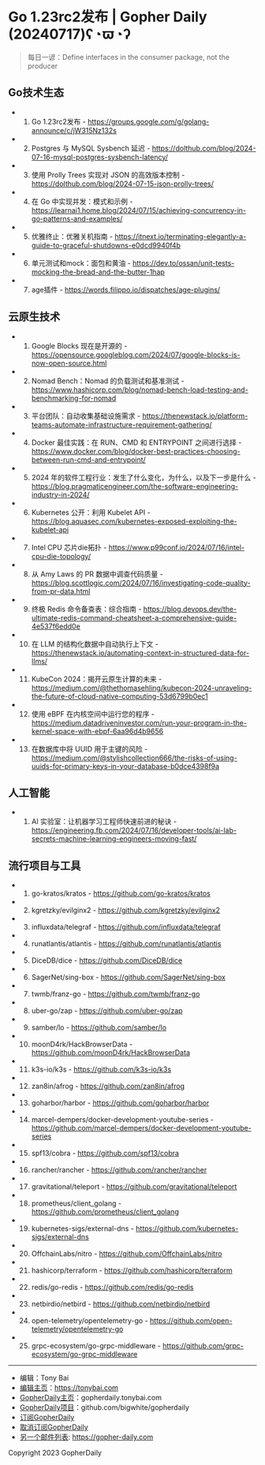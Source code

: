 # Go 1.23rc2发布 | Gopher Daily (20240717)ʕ◔ϖ◔ʔ

>每日一谚：Define interfaces in the consumer package, not the producer

## Go技术生态


- 1. Go 1.23rc2发布 - https://groups.google.com/g/golang-announce/c/jW315Nz132s

- 2. Postgres 与 MySQL Sysbench 延迟 - https://dolthub.com/blog/2024-07-16-mysql-postgres-sysbench-latency/

- 3. 使用 Prolly Trees 实现对 JSON 的高效版本控制 - https://dolthub.com/blog/2024-07-15-json-prolly-trees/

- 4. 在 Go 中实现并发：模式和示例 - https://learnai1.home.blog/2024/07/15/achieving-concurrency-in-go-patterns-and-examples/

- 5. 优雅终止：优雅关机指南 - https://itnext.io/terminating-elegantly-a-guide-to-graceful-shutdowns-e0dcd9940f4b

- 6. 单元测试和mock：面包和黄油 - https://dev.to/ossan/unit-tests-mocking-the-bread-and-the-butter-1hap

- 7. age插件 - https://words.filippo.io/dispatches/age-plugins/


## 云原生技术


- 1. Google Blocks 现在是开源的 - https://opensource.googleblog.com/2024/07/google-blocks-is-now-open-source.html

- 2. Nomad Bench：Nomad 的负载测试和基准测试 - https://www.hashicorp.com/blog/nomad-bench-load-testing-and-benchmarking-for-nomad

- 3. 平台团队：自动收集基础设施需求 - https://thenewstack.io/platform-teams-automate-infrastructure-requirement-gathering/

- 4. Docker 最佳实践：在 RUN、CMD 和 ENTRYPOINT 之间进行选择 - https://www.docker.com/blog/docker-best-practices-choosing-between-run-cmd-and-entrypoint/

- 5. 2024 年的软件工程行业：发生了什么变化，为什么，以及下一步是什么 - https://blog.pragmaticengineer.com/the-software-engineering-industry-in-2024/

- 6. Kubernetes 公开：利用 Kubelet API - https://blog.aquasec.com/kubernetes-exposed-exploiting-the-kubelet-api

- 7. Intel CPU 芯片die拓扑 - https://www.p99conf.io/2024/07/16/intel-cpu-die-topology/

- 8. 从 Amy Laws 的 PR 数据中调查代码质量 - https://blog.scottlogic.com/2024/07/16/investigating-code-quality-from-pr-data.html

- 9. 终极 Redis 命令备查表：综合指南 - https://blog.devops.dev/the-ultimate-redis-command-cheatsheet-a-comprehensive-guide-4e537f6edd0e

- 10. 在 LLM 的结构化数据中自动执行上下文 - https://thenewstack.io/automating-context-in-structured-data-for-llms/

- 11. KubeCon 2024：揭开云原生计算的未来 - https://medium.com/@thethomasehling/kubecon-2024-unraveling-the-future-of-cloud-native-computing-53d6799b0ec1

- 12. 使用 eBPF 在内核空间中运行您的程序 - https://medium.datadriveninvestor.com/run-your-program-in-the-kernel-space-with-ebpf-6aa96d4b9656

- 13. 在数据库中将 UUID 用于主键的风险 - https://medium.com/@stylishcollection666/the-risks-of-using-uuids-for-primary-keys-in-your-database-b0dce4398f9a


## 人工智能


- 1. AI 实验室：让机器学习工程师快速前进的秘诀 - https://engineering.fb.com/2024/07/16/developer-tools/ai-lab-secrets-machine-learning-engineers-moving-fast/


## 流行项目与工具


- 1. go-kratos/kratos - https://github.com/go-kratos/kratos

- 2. kgretzky/evilginx2 - https://github.com/kgretzky/evilginx2

- 3. influxdata/telegraf - https://github.com/influxdata/telegraf

- 4. runatlantis/atlantis - https://github.com/runatlantis/atlantis

- 5. DiceDB/dice - https://github.com/DiceDB/dice

- 6. SagerNet/sing-box - https://github.com/SagerNet/sing-box

- 7. twmb/franz-go - https://github.com/twmb/franz-go

- 8. uber-go/zap - https://github.com/uber-go/zap

- 9. samber/lo - https://github.com/samber/lo

- 10. moonD4rk/HackBrowserData - https://github.com/moonD4rk/HackBrowserData

- 11. k3s-io/k3s - https://github.com/k3s-io/k3s

- 12. zan8in/afrog - https://github.com/zan8in/afrog

- 13. goharbor/harbor - https://github.com/goharbor/harbor

- 14. marcel-dempers/docker-development-youtube-series - https://github.com/marcel-dempers/docker-development-youtube-series

- 15. spf13/cobra - https://github.com/spf13/cobra

- 16. rancher/rancher - https://github.com/rancher/rancher

- 17. gravitational/teleport - https://github.com/gravitational/teleport

- 18. prometheus/client_golang - https://github.com/prometheus/client_golang

- 19. kubernetes-sigs/external-dns - https://github.com/kubernetes-sigs/external-dns

- 20. OffchainLabs/nitro - https://github.com/OffchainLabs/nitro

- 21. hashicorp/terraform - https://github.com/hashicorp/terraform

- 22. redis/go-redis - https://github.com/redis/go-redis

- 23. netbirdio/netbird - https://github.com/netbirdio/netbird

- 24. open-telemetry/opentelemetry-go - https://github.com/open-telemetry/opentelemetry-go

- 25. grpc-ecosystem/go-grpc-middleware - https://github.com/grpc-ecosystem/go-grpc-middleware


----

- 编辑：Tony Bai
- [编辑主页](https://tonybai.com)：https://tonybai.com
- [GopherDaily主页](https://gopherdaily.tonybai.com)：gopherdaily.tonybai.com
- [GopherDaily项目](https://github.com/bigwhite/gopherdaily)：github.com/bigwhite/gopherdaily
- [订阅GopherDaily](https://gopherdaily.tonybai.com/subscribe)
- [取消订阅GopherDaily](https://gopherdaily.tonybai.com/unsubscribe)
- [另一个邮件列表](https://gopher-daily.com): https://gopher-daily.com

Copyright 2023 GopherDaily
